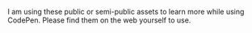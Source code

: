 I am using these public or semi-public assets to learn more while using CodePen. Please find them on the web yourself to use. 
